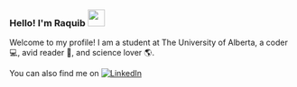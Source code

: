 ### Hello! I'm Raquib  <img src="https://raw.githubusercontent.com/MartinHeinz/MartinHeinz/master/wave.gif" width="30px"> 

Welcome to my profile! I am a student at The University of Alberta, a coder :computer:, avid reader :closed_book:, and science lover :earth_americas:. 


<!-- Actual text -->

You can also find me on  [![LinkedIn][1.1]][1]

<!-- Icons -->
[1.1]: https://raw.githubusercontent.com/MartinHeinz/MartinHeinz/master/linkedin-3-16.png (LinkedIn icon without padding)

<!-- Link to social media account -->
[1]: https://www.linkedin.com/in/lavani/


<!--
**raquibk/raquibk** is a ✨ _special_ ✨ repository because its `README.md` (this file) appears on your GitHub profile.

Here are some ideas to get you started:

- 🔭 I’m currently working on ...
- 🌱 I’m currently learning ...
- 👯 I’m looking to collaborate on ...
- 🤔 I’m looking for help with ...
- 💬 Ask me about ...
- 📫 How to reach me: ...
- 😄 Pronouns: ...
- ⚡ Fun fact: ...
-->
